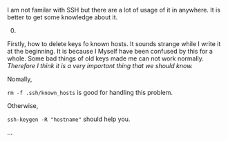 I am not familar with SSH but there are a lot of usage of it in anywhere. It is better to get some knowledge about it.

0.
Firstly, how to delete keys fo known hosts.
It sounds strange while I write it at the beginning. It is because I Myself have been confused by this for a whole.
Some bad things of old keys made me can not work normally. *Therefore I think it is a very important thing that we should know.*

Nomally,

`rm -f .ssh/known_hosts`
is good for handling this problem.

Otherwise,

`ssh-keygen -R "hostname"`
should help you.

...

